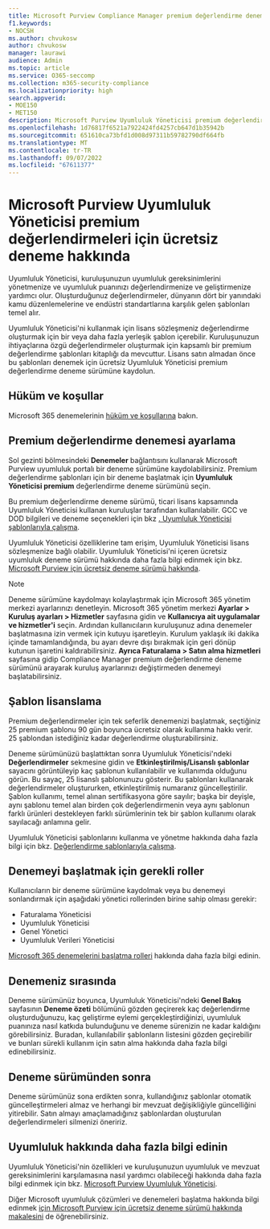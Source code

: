 ```yaml
---
title: Microsoft Purview Compliance Manager premium değerlendirme deneme sürümü hakkında
f1.keywords:
- NOCSH
ms.author: chvukosw
author: chvukosw
manager: laurawi
audience: Admin
ms.topic: article
ms.service: O365-seccomp
ms.collection: m365-security-compliance
ms.localizationpriority: high
search.appverid:
- MOE150
- MET150
description: Microsoft Purview Uyumluluk Yöneticisi premium değerlendirme denemeleri hakkında.
ms.openlocfilehash: 1d76817f6521a7922424fd4257cb647d1b35942b
ms.sourcegitcommit: 651610ca73bfd1d008d97311b59782790df664fb
ms.translationtype: MT
ms.contentlocale: tr-TR
ms.lasthandoff: 09/07/2022
ms.locfileid: "67611377"
---
```

# <a name="about-the-free-trial-for-microsoft-purview-compliance-manager-premium-assessments"></a>Microsoft Purview Uyumluluk Yöneticisi premium değerlendirmeleri için ücretsiz deneme hakkında

Uyumluluk Yöneticisi, kuruluşunuzun uyumluluk gereksinimlerini yönetmenize ve uyumluluk puanınızı değerlendirmenize ve geliştirmenize yardımcı olur. Oluşturduğunuz değerlendirmeler, dünyanın dört bir yanındaki kamu düzenlemelerine ve endüstri standartlarına karşılık gelen şablonları temel alır.  

Uyumluluk Yöneticisi'ni kullanmak için lisans sözleşmeniz değerlendirme oluşturmak için bir veya daha fazla yerleşik şablon içerebilir. Kuruluşunuzun ihtiyaçlarına özgü değerlendirmeler oluşturmak için kapsamlı bir premium değerlendirme şablonları kitaplığı da mevcuttur. Lisans satın almadan önce bu şablonları denemek için ücretsiz Uyumluluk Yöneticisi premium değerlendirme deneme sürümüne kaydolun.

## <a name="terms-and-conditions"></a>Hüküm ve koşullar

Microsoft 365 denemelerinin [hüküm ve koşullarına](/legal/microsoft-365/microsoft-365-trial) bakın.

## <a name="set-up-a-premium-assessment-trial"></a>Premium değerlendirme denemesi ayarlama

Sol gezinti bölmesindeki **Denemeler** bağlantısını kullanarak Microsoft Purview uyumluluk portalı bir deneme sürümüne kaydolabilirsiniz. Premium değerlendirme şablonları için bir deneme başlatmak için **Uyumluluk Yöneticisi premium** değerlendirme deneme sürümünü seçin.

Bu premium değerlendirme deneme sürümü, ticari lisans kapsamında Uyumluluk Yöneticisi kullanan kuruluşlar tarafından kullanılabilir. GCC ve DOD bilgileri ve deneme seçenekleri için bkz [. Uyumluluk Yöneticisi şablonlarıyla çalışma](compliance-manager-templates.md).

Uyumluluk Yöneticisi özelliklerine tam erişim, Uyumluluk Yöneticisi lisans sözleşmenize bağlı olabilir. Uyumluluk Yöneticisi'ni içeren ücretsiz uyumluluk deneme sürümü hakkında daha fazla bilgi edinmek için bkz. [Microsoft Purview için ücretsiz deneme sürümü hakkında](compliance-easy-trials.md).

> [!NOTE]
> Deneme sürümüne kaydolmayı kolaylaştırmak için Microsoft 365 yönetim merkezi ayarlarınızı denetleyin. Microsoft 365 yönetim merkezi **Ayarlar > Kuruluş ayarları > Hizmetler** sayfasına gidin ve **Kullanıcıya ait uygulamalar ve hizmetler'i** seçin. Ardından kullanıcıların kuruluşunuz adına denemeler başlatmasına izin vermek için kutuyu işaretleyin. Kurulum yaklaşık iki dakika içinde tamamlandığında, bu ayarı devre dışı bırakmak için geri dönüp kutunun işaretini kaldırabilirsiniz. **Ayrıca Faturalama > Satın alma hizmetleri** sayfasına gidip Compliance Manager premium değerlendirme deneme sürümünü arayarak kuruluş ayarlarınızı değiştirmeden denemeyi başlatabilirsiniz.

## <a name="template-licensing"></a>Şablon lisanslama

Premium değerlendirmeler için tek seferlik denemenizi başlatmak, seçtiğiniz 25 premium şablonu 90 gün boyunca ücretsiz olarak kullanma hakkı verir. 25 şablondan istediğiniz kadar değerlendirme oluşturabilirsiniz.

Deneme sürümünüzü başlattıktan sonra Uyumluluk Yöneticisi'ndeki **Değerlendirmeler** sekmesine gidin ve **Etkinleştirilmiş/Lisanslı şablonlar** sayacını görüntüleyip kaç şablonun kullanılabilir ve kullanımda olduğunu görün. Bu sayaç, 25 lisanslı şablonunuzu gösterir. Bu şablonları kullanarak değerlendirmeler oluştururken, etkinleştirilmiş numaranız güncelleştirilir. Şablon kullanımı, temel alınan sertifikasyona göre sayılır; başka bir deyişle, aynı şablonu temel alan birden çok değerlendirmenin veya aynı şablonun farklı ürünleri destekleyen farklı sürümlerinin tek bir şablon kullanımı olarak sayılacağı anlamına gelir.

Uyumluluk Yöneticisi şablonlarını kullanma ve yönetme hakkında daha fazla bilgi için bkz. [Değerlendirme şablonlarıyla çalışma](compliance-manager-templates.md).

## <a name="required-roles-for-starting-the-trial"></a>Denemeyi başlatmak için gerekli roller

Kullanıcıların bir deneme sürümüne kaydolmak veya bu denemeyi sonlandırmak için aşağıdaki yönetici rollerinden birine sahip olması gerekir:
- Faturalama Yöneticisi
- Uyumluluk Yöneticisi
- Genel Yönetici
- Uyumluluk Verileri Yöneticisi

[Microsoft 365 denemelerini başlatma rolleri](compliance-easy-trials-roles.md) hakkında daha fazla bilgi edinin.

## <a name="during-your-trial"></a>Denemeniz sırasında

Deneme sürümünüz boyunca, Uyumluluk Yöneticisi'ndeki **Genel Bakış** sayfasının **Deneme özeti** bölümünü gözden geçirerek kaç değerlendirme oluşturduğunuzu, kaç geliştirme eylemi gerçekleştirdiğinizi, uyumluluk puanınıza nasıl katkıda bulunduğunu ve deneme sürenizin ne kadar kaldığını görebilirsiniz. Buradan, kullanılabilir şablonların listesini gözden geçirebilir ve bunları sürekli kullanım için satın alma hakkında daha fazla bilgi edinebilirsiniz.

## <a name="after-the-trial"></a>Deneme sürümünden sonra

Deneme sürümünüz sona erdikten sonra, kullandığınız şablonlar otomatik güncelleştirmeleri almaz ve herhangi bir mevzuat değişikliğiyle güncelliğini yitirebilir. Satın almayı amaçlamadığınız şablonlardan oluşturulan değerlendirmeleri silmenizi öneririz.

## <a name="learn-more-about-compliance"></a>Uyumluluk hakkında daha fazla bilgi edinin

Uyumluluk Yöneticisi'nin özellikleri ve kuruluşunuzun uyumluluk ve mevzuat gereksinimlerini karşılamasına nasıl yardımcı olabileceği hakkında daha fazla bilgi edinmek için bkz. [Microsoft Purview Uyumluluk Yöneticisi](compliance-manager.md).  

Diğer Microsoft uyumluluk çözümleri ve denemeleri başlatma hakkında bilgi edinmek [için Microsoft Purview için ücretsiz deneme sürümü hakkında makalesini](compliance-easy-trials.md) de öğrenebilirsiniz.

